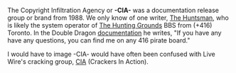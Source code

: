 The Copyright Infiltration Agency or **-CIA-** was a documentation release group or brand from 1988. We only know of one writer, [The Huntsman](/p/the-huntsman), who is likely the system operator of [The Hunting Grounds](https://demozoo.org/bbs/7695/) BBS from (+416) Toronto. In the Double Dragon [documentation](/f/ba271a2) he writes, "If you have any have any questions, you can find me on any 416 pirate board."

I would have to image -CIA- would have often been confused with Live Wire's cracking group, [CIA](/g/crackers-in-action)  (Crackers In Action).